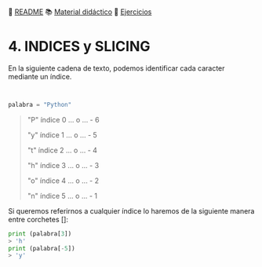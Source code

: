 :page_with_curl: [README](../README.md) :books: [Material didáctico](/documentation/indicedocu.md) :pencil: [Ejercicios](/tests/indicetests.md)


# 4. INDICES y SLICING

En la siguiente cadena de texto, podemos identificar cada caracter mediante un índice.
````python


palabra = "Python"
````

>"P" índice 0  ... o ...  - 6
>
>"y" índice 1 ...  o ...  - 5
>
>"t" índice 2 ...  o ...  - 4
>
>"h" índice 3 ...  o ...  - 3
>
>"o" índice 4 ...  o  ... - 2
>
>"n" índice 5 ...  o ...  - 1

Si queremos referirnos a cualquier índice lo haremos de la siguiente manera entre corchetes []:
````python
print (palabra[3])
> 'h'
print (palabra[-5])
> 'y'
````